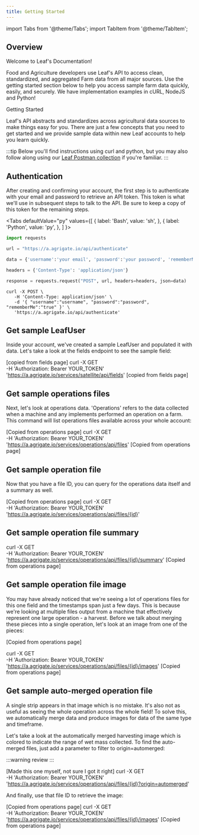 ```yaml
---
title: Getting Started
---
```


import Tabs from '@theme/Tabs';
import TabItem from '@theme/TabItem';

## Overview

Welcome to Leaf's Documentation!

Food and Agriculture developers use Leaf's API to access clean, standardized,
and aggregated Farm data from all major sources. Use the  getting started
section below  to help you access sample farm data quickly, easily, and securely.
We have implementation examples in cURL, NodeJS and Python!

Getting Started

Leaf's API abstracts and standardizes across agricultural data sources to make
things easy for you. There are just a few concepts that you need to get started
and we provide sample data within new Leaf accounts to help you learn quickly.


:::tip
Below you'll find instructions using curl and python, but you may also follow
along using our [Leaf Postman collection](https://github.com/Leaf-Agriculture/Leaf-quickstart-Postman-collection)
if you're familiar.
:::

## Authentication
After creating and confirming your account, the first step is to authenticate with your email and password to retrieve an API token. This token is what we'll use in subsequent steps to talk to the API. Be sure to keep a copy of this token for the remaining steps.


<Tabs
  defaultValue="py"
  values={[
    { label: 'Bash', value: 'sh', },
    { label: 'Python', value: 'py', },
  ]
}>

  <TabItem value="py">

  ```py
  import requests

  url = "https://a.agrigate.io/api/authenticate"

  data = {'username':'your email', 'password':'your password', 'rememberMe':'true'}

  headers = {'Content-Type': 'application/json'}

  response = requests.request("POST", url, headers=headers, json=data)
  ```

  </TabItem>
  <TabItem value="sh">

  ```shell
  curl -X POST \
     -H 'Content-Type: application/json' \
     -d '{ "username":"username", "password":"password", "rememberMe":"true" }' \
     'https://a.agrigate.io/api/authenticate'
  ```

  </TabItem>
</Tabs>


## Get sample LeafUser
Inside your account, we've created a sample LeafUser and populated it with data. Let's take a look at the fields endpoint to see the sample field:

[copied from fields page]
curl -X GET \
    -H 'Authorization: Bearer YOUR_TOKEN' \
    'https://a.agrigate.io/services/satellite/api/fields'
[copied from fields page]

## Get sample operations files
Next, let's look at operations data. 'Operations' refers to the data collected when a machine and any implements performed an operation on a farm. This command will list operations files available across your whole account:

[Copied from operations page]
curl -X GET \
    -H 'Authorization: Bearer YOUR_TOKEN' \
    'https://a.agrigate.io/services/operations/api/files'
[Copied from operations page]

## Get sample operation file
Now that you have a file ID, you can query for the operations data itself and a summary as well.

[Copied from operations page]
curl -X GET \
    -H 'Authorization: Bearer YOUR_TOKEN' \
    'https://a.agrigate.io/services/operations/api/files/{id}'


## Get sample operation file summary
curl -X GET \
    -H 'Authorization: Bearer YOUR_TOKEN' \
    'https://a.agrigate.io/services/operations/api/files/{id}/summary'
[Copied from operations page]


## Get sample operation file image
You may have already noticed that we're seeing a lot of operations files for this one field and the timestamps span just a few days. This is because we're looking at multiple files output from a machine that effectively represent one large operation - a harvest. Before we talk about merging these pieces into a single operation, let's look at an image from one of the pieces:

[Copied from operations page]

curl -X GET \
    -H 'Authorization: Bearer YOUR_TOKEN' \
    'https://a.agrigate.io/services/operations/api/files/{id}/images'
[Copied from operations page]

## Get sample auto-merged operation file
A single strip appears in that image which is no mistake. It's also not as useful as seeing the whole operation across the whole field! To solve this, we automatically merge data and produce images for data of the same type and timeframe.

Let's take a look at the automatically merged harvesting image which is colored to indicate the range of wet mass collected. To find the auto-merged files, just add a parameter to filter to origin=automerged:

:::warning
review
:::

[Made this one myself, not sure I got it right]
curl -X GET \
    -H 'Authorization: Bearer YOUR_TOKEN' \
    'https://a.agrigate.io/services/operations/api/files/{id}?origin=automerged'

And finally, use that file ID to retrieve the image:

[Copied from operations page]
curl -X GET \
    -H 'Authorization: Bearer YOUR_TOKEN' \
    'https://a.agrigate.io/services/operations/api/files/{id}/images'
[Copied from operations page]
